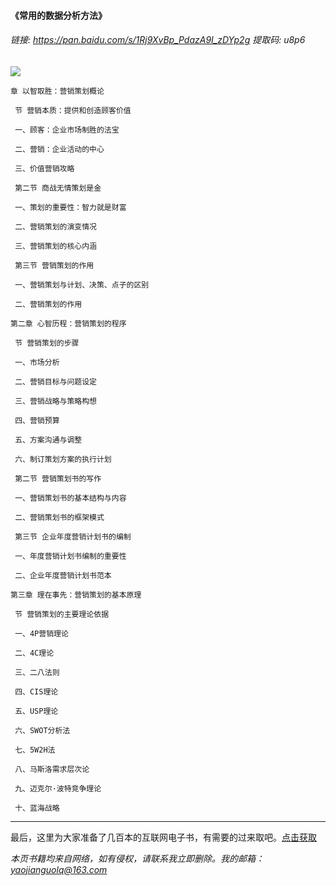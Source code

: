 #### 《常用的数据分析方法》





###### 链接: https://pan.baidu.com/s/1Rj9XvBp_PdazA9I_zDYp2g 提取码: u8p6

![](https://img2020.cnblogs.com/blog/2193560/202101/2193560-20210102135545677-485045669.png)


```
章 以智取胜：营销策划概论

 节 营销本质：提供和创造顾客价值

 一、顾客：企业市场制胜的法宝

 二、营销：企业活动的中心

 三、价值营销攻略

 第二节 商战无情策划是金

 一、策划的重要性：智力就是财富

 二、营销策划的演变情况

 三、营销策划的核心内涵

 第三节 营销策划的作用

 一、营销策划与计划、决策、点子的区别

 二、营销策划的作用

第二章 心智历程：营销策划的程序

 节 营销策划的步骤

 一、市场分析

 二、营销目标与问题设定

 三、营销战略与策略构想

 四、营销预算

 五、方案沟通与调整

 六、制订策划方案的执行计划

 第二节 营销策划书的写作

 一、营销策划书的基本结构与内容

 二、营销策划书的框架模式

 第三节 企业年度营销计划书的编制

 一、年度营销计划书编制的重要性

 二、企业年度营销计划书范本

第三章 理在事先：营销策划的基本原理

 节 营销策划的主要理论依据

 一、4P营销理论

 二、4C理论

 三、二八法则

 四、CIS理论

 五、USP理论

 六、SWOT分析法

 七、5W2H法

 八、马斯洛需求层次论

 九、迈克尔·波特竞争理论

 十、蓝海战略

```




***

最后，这里为大家准备了几百本的互联网电子书，有需要的过来取吧。[点击获取](https://mp.weixin.qq.com/s/dFqVQ2qJxvQ0YrIlPISJuw)

*本页书籍均来自网络，如有侵权，请联系我立即删除。我的邮箱：yaojianguolq@163.com*
